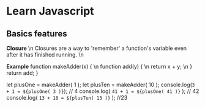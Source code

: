 # Learn Javascript 

## Basics features

**Closure** \n
Closures  are a way to 'remember' a function's variable even after it has finished running. \n

**Example** 
 function makeAdder(x) { \n
    function add(y) {   \n
        return x + y;   \n
    }
    return add;
} 

let plusOne =  makeAdder( 1 );
let plusTen = makeAdder( 10 );
console.log(`3 + 1 = ${plusOne( 3 )}`); // 4
console.log( `41 + 1 = ${plusOne( 41 )}` ); // 42
console.log( `13 + 10 = ${plusTen( 13 )}` ); //23

